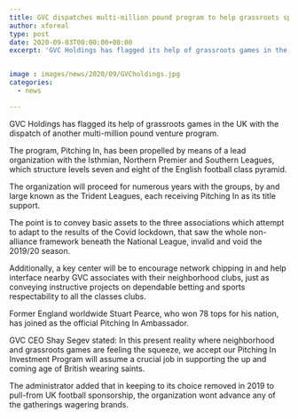 ```yaml
---
title: GVC dispatches multi-million pound program to help grassroots sports
author: xforeal 
type: post
date: 2020-09-03T00:00:00+00:00
excerpt: 'GVC Holdings has flagged its help of grassroots games in the UK with the dispatch of another multi-million pound venture programme '


image : images/news/2020/09/GVCholdings.jpg
categories:
  - news

---
```

GVC Holdings has flagged its help of grassroots games in the UK with the dispatch of another multi-million pound venture program. 

The program, Pitching In, has been propelled by means of a lead organization with the Isthmian, Northern Premier and Southern Leagues, which structure levels seven and eight of the English football class pyramid. 

The organization will proceed for numerous years with the groups, by and large known as the Trident Leagues, each receiving Pitching In as its title support. 

The point is to convey basic assets to the three associations which attempt to adapt to the results of the Covid lockdown, that saw the whole non-alliance framework beneath the National League, invalid and void the 2019/20 season. 

Additionally, a key center will be to encourage network chipping in and help interface nearby GVC associates with their neighborhood clubs, just as conveying instructive projects on dependable betting and sports respectability to all the classes clubs. 

Former England worldwide Stuart Pearce, who won 78 tops for his nation, has joined as the official Pitching In Ambassador. 

GVC CEO Shay Segev stated: In this present reality where neighborhood and grassroots games are feeling the squeeze, we accept our Pitching In Investment Program will assume a crucial job in supporting the up and coming age of British wearing saints. 

The administrator added that in keeping to its choice removed in 2019 to pull-from UK football sponsorship, the organization wont advance any of the gatherings wagering brands.